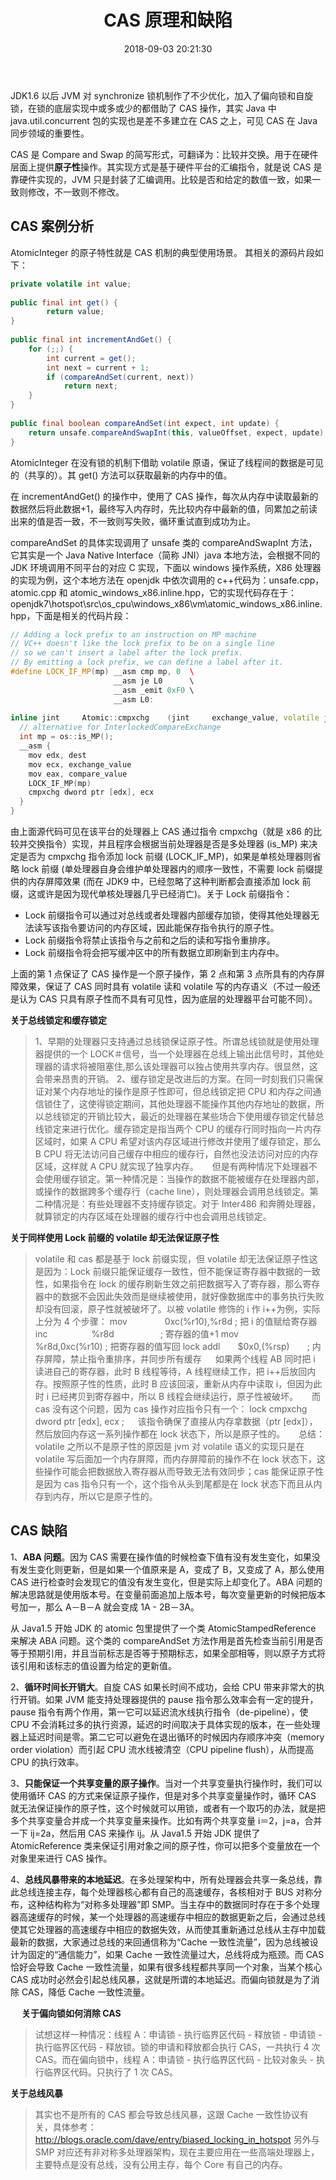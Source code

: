 ﻿---
title: CAS 原理和缺陷
tags: Java
toc: true
date: 2018-09-03 20:21:30
---
<!--more-->
JDK1.6 以后 JVM 对 synchronize 锁机制作了不少优化，加入了偏向锁和自旋锁，在锁的底层实现中或多或少的都借助了 CAS 操作，其实 Java 中 java.util.concurrent 包的实现也是差不多建立在 CAS 之上，可见 CAS 在 Java 同步领域的重要性。

CAS 是 Compare and Swap 的简写形式，可翻译为：比较并交换。用于在硬件层面上提供**原子性**操作。其实现方式是基于硬件平台的汇编指令，就是说 CAS 是靠硬件实现的，JVM 只是封装了汇编调用。比较是否和给定的数值一致，如果一致则修改，不一致则不修改。

## CAS 案例分析

AtomicInteger 的原子特性就是 CAS 机制的典型使用场景。 其相关的源码片段如下：
```java
private volatile int value;  
  
public final int get() {  
        return value;  
}  
  
public final int incrementAndGet() {  
    for (;;) {  
        int current = get();  
        int next = current + 1;  
        if (compareAndSet(current, next))  
            return next;  
    }  
}  
  
public final boolean compareAndSet(int expect, int update) {     
    return unsafe.compareAndSwapInt(this, valueOffset, expect, update);  
}  
```
AtomicInteger 在没有锁的机制下借助 volatile 原语，保证了线程间的数据是可见的（共享的）。其 get() 方法可以获取最新的内存中的值。

在 incrementAndGet() 的操作中，使用了 CAS 操作，每次从内存中读取最新的数据然后将此数据+1，最终写入内存时，先比较内存中最新的值，同累加之前读出来的值是否一致，不一致则写失败，循环重试直到成功为止。

compareAndSet 的具体实现调用了 unsafe 类的 compareAndSwapInt 方法，它其实是一个 Java Native Interface（简称 JNI）java 本地方法，会根据不同的 JDK 环境调用不同平台的对应 C 实现，下面以 windows 操作系统，X86 处理器的实现为例，这个本地方法在 openjdk 中依次调用的 c++代码为：unsafe.cpp，atomic.cpp 和 atomic_windows_x86.inline.hpp，它的实现代码存在于：openjdk7\hotspot\src\os_cpu\windows_x86\vm\atomic_windows_x86.inline.hpp，下面是相关的代码片段：
```C++
// Adding a lock prefix to an instruction on MP machine  
// VC++ doesn't like the lock prefix to be on a single line  
// so we can't insert a label after the lock prefix.  
// By emitting a lock prefix, we can define a label after it.  
#define LOCK_IF_MP(mp) __asm cmp mp, 0  \  
                       __asm je L0      \  
                       __asm _emit 0xF0 \  
                       __asm L0:  
  
inline jint     Atomic::cmpxchg    (jint     exchange_value, volatile jint*     dest, jint     compare_value) {  
  // alternative for InterlockedCompareExchange  
  int mp = os::is_MP();  
  __asm {  
    mov edx, dest  
    mov ecx, exchange_value  
    mov eax, compare_value  
    LOCK_IF_MP(mp)  
    cmpxchg dword ptr [edx], ecx  
  }  
}  
```
由上面源代码可见在该平台的处理器上 CAS 通过指令 cmpxchg（就是 x86 的比较并交换指令）实现，并且程序会根据当前处理器是否是多处理器 (is_MP) 来决定是否为 cmpxchg 指令添加 lock 前缀 (LOCK_IF_MP)，如果是单核处理器则省略 lock 前缀 (单处理器自身会维护单处理器内的顺序一致性，不需要 lock 前缀提供的内存屏障效果 (而在 JDK9 中，已经忽略了这种判断都会直接添加 lock 前缀，这或许是因为现代单核处理器几乎已经消亡)。关于 Lock 前缀指令：
- Lock 前缀指令可以通过对总线或者处理器内部缓存加锁，使得其他处理器无法读写该指令要访问的内存区域，因此能保存指令执行的原子性。
- Lock 前缀指令将禁止该指令与之前和之后的读和写指令重排序。
- Lock 前缀指令将会把写缓冲区中的所有数据立即刷新到主内存中。

上面的第 1 点保证了 CAS 操作是一个原子操作，第 2 点和第 3 点所具有的内存屏障效果，保证了 CAS 同时具有 volatile 读和 volatile 写的内存语义（不过一般还是认为 CAS 只具有原子性而不具有可见性，因为底层的处理器平台可能不同）。

**关于总线锁定和缓存锁定**
> 1、早期的处理器只支持通过总线锁保证原子性。所谓总线锁就是使用处理器提供的一个 LOCK＃信号，当一个处理器在总线上输出此信号时，其他处理器的请求将被阻塞住,那么该处理器可以独占使用共享内存。很显然，这会带来昂贵的开销。
2、缓存锁定是改进后的方案。在同一时刻我们只需保证对某个内存地址的操作是原子性即可，但总线锁定把 CPU 和内存之间通信锁住了，这使得锁定期间，其他处理器不能操作其他内存地址的数据，所以总线锁定的开销比较大，最近的处理器在某些场合下使用缓存锁定代替总线锁定来进行优化。缓存锁定是指当两个 CPU 的缓存行同时指向一片内存区域时，如果 A CPU 希望对该内存区域进行修改并使用了缓存锁定，那么 B CPU 将无法访问自己缓存中相应的缓存行，自然也没法访问对应的内存区域，这样就 A CPU 就实现了独享内存。
　
但是有两种情况下处理器不会使用缓存锁定。第一种情况是：当操作的数据不能被缓存在处理器内部，或操作的数据跨多个缓存行（cache line），则处理器会调用总线锁定。第二种情况是：有些处理器不支持缓存锁定。对于 Inter486 和奔腾处理器，就算锁定的内存区域在处理器的缓存行中也会调用总线锁定。


**关于同样使用 Lock 前缀的 volatile 却无法保证原子性**
> volatile 和 cas 都是基于 lock 前缀实现，但 volatile 却无法保证原子性这是因为：Lock 前缀只能保证缓存一致性，但不能保证寄存器中数据的一致性，如果指令在 lock 的缓存刷新生效之前把数据写入了寄存器，那么寄存器中的数据不会因此失效而是继续被使用，就好像数据库中的事务执行失败却没有回滚，原子性就被破坏了。以被 volatile 修饰的 i 作 i++为例，实际上分为 4 个步骤：
mov　　　　 0xc(%r10),%r8d ; 把 i 的值赋给寄存器
inc　　　　　%r8d　　　　　 ; 寄存器的值+1
mov　　　　 %r8d,0xc(%r10) ; 把寄存器的值写回
lock addl　　$0x0,(%rsp)　　; 内存屏障，禁止指令重排序，并同步所有缓存
　
如果两个线程 AB 同时把 i 读进自己的寄存器，此时 B 线程等待，A 线程继续工作，把 i++后放回内存。按照原子性的性质，此时 B 应该回滚，重新从内存中读取 i，但因为此时 i 已经拷贝到寄存器中，所以 B 线程会继续运行，原子性被破坏。
　
而 cas 没有这个问题，因为 cas 操作对应指令只有一个：
lock cmpxchg dword ptr [edx], ecx ;
　
该指令确保了直接从内存拿数据（ptr [edx]），然后放回内存这一系列操作都在 lock 状态下，所以是原子性的。
　
总结：volatile 之所以不是原子性的原因是 jvm 对 volatile 语义的实现只是在 volatile 写后面加一个内存屏障，而内存屏障前的操作不在 lock 状态下，这些操作可能会把数据放入寄存器从而导致无法有效同步；cas 能保证原子性是因为 cas 指令只有一个，这个指令从头到尾都是在 lock 状态下而且从内存到内存，所以它是原子性的。

## CAS 缺陷

1、**ABA 问题**。因为 CAS 需要在操作值的时候检查下值有没有发生变化，如果没有发生变化则更新，但是如果一个值原来是 A，变成了 B，又变成了 A，那么使用 CAS 进行检查时会发现它的值没有发生变化，但是实际上却变化了。ABA 问题的解决思路就是使用版本号。在变量前面追加上版本号，每次变量更新的时候把版本号加一，那么 A－B－A 就会变成 1A - 2B－3A。

从 Java1.5 开始 JDK 的 atomic 包里提供了一个类 AtomicStampedReference 来解决 ABA 问题。这个类的 compareAndSet 方法作用是首先检查当前引用是否等于预期引用，并且当前标志是否等于预期标志，如果全部相等，则以原子方式将该引用和该标志的值设置为给定的更新值。

2、**循环时间长开销大**。自旋 CAS 如果长时间不成功，会给 CPU 带来非常大的执行开销。如果 JVM 能支持处理器提供的 pause 指令那么效率会有一定的提升，pause 指令有两个作用，第一它可以延迟流水线执行指令（de-pipeline），使 CPU 不会消耗过多的执行资源，延迟的时间取决于具体实现的版本，在一些处理器上延迟时间是零。第二它可以避免在退出循环的时候因内存顺序冲突（memory order violation）而引起 CPU 流水线被清空（CPU pipeline flush），从而提高 CPU 的执行效率。 

3、**只能保证一个共享变量的原子操作**。当对一个共享变量执行操作时，我们可以使用循环 CAS 的方式来保证原子操作，但是对多个共享变量操作时，循环 CAS 就无法保证操作的原子性，这个时候就可以用锁，或者有一个取巧的办法，就是把多个共享变量合并成一个共享变量来操作。比如有两个共享变量 i＝2，j=a，合并一下 ij=2a，然后用 CAS 来操作 ij。从 Java1.5 开始 JDK 提供了 AtomicReference 类来保证引用对象之间的原子性，你可以把多个变量放在一个对象里来进行 CAS 操作。 

4、**总线风暴带来的本地延迟**。在多处理架构中，所有处理器会共享一条总线，靠此总线连接主存，每个处理器核心都有自己的高速缓存，各核相对于 BUS 对称分布，这种结构称为“对称多处理器”即 SMP。当主存中的数据同时存在于多个处理器高速缓存的时候，某一个处理器的高速缓存中相应的数据更新之后，会通过总线使其它处理器的高速缓存中相应的数据失效，从而使其重新通过总线从主存中加载最新的数据，大家通过总线的来回通信称为“Cache 一致性流量”，因为总线被设计为固定的“通信能力”，如果 Cache 一致性流量过大，总线将成为瓶颈。而 CAS 恰好会导致 Cache 一致性流量，如果有很多线程都共享同一个对象，当某个核心 CAS 成功时必然会引起总线风暴，这就是所谓的本地延迟。而偏向锁就是为了消除 CAS，降低 Cache 一致性流量。

　
**关于偏向锁如何消除 CAS**
> 试想这样一种情况：线程 A：申请锁 - 执行临界区代码 - 释放锁 - 申请锁 - 执行临界区代码 - 释放锁。锁的申请和释放都会执行 CAS，一共执行 4 次 CAS。而在偏向锁中，线程 A：申请锁 - 执行临界区代码 - 比较对象头 - 执行临界区代码。只执行了 1 次 CAS。

**关于总线风暴**
> 其实也不是所有的 CAS 都会导致总线风暴，这跟 Cache 一致性协议有关，具体参考：http://blogs.oracle.com/dave/entry/biased_locking_in_hotspot
另外与 SMP 对应还有非对称多处理器架构，现在主要应用在一些高端处理器上，主要特点是没有总线，没有公用主存，每个 Core 有自己的内存。